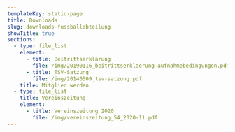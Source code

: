 ```yaml
---
templateKey: static-page
title: Downloads
slug: downloads-fussballabteilung
showTitle: true
sections:
  - type: file_list
    element:
      - title: Beitrittserklärung
        file: /img/20190116_beitrittserklaerung-aufnahmebedingungen.pdf
      - title: TSV-Satzung
        file: /img/20140509_tsv-satzung.pdf
    title: Mitglied werden
  - type: file_list
    title: Vereinszeitung
    element:
      - title: Vereinszeitung 2020
        file: /img/vereinszeitung_54_2020-11.pdf
---
```

